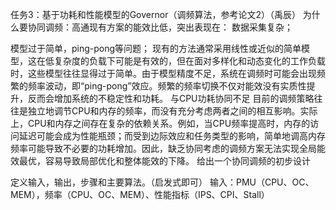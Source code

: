任务3：基于功耗和性能模型的Governor（调频算法，参考论文2）（禹辰）
为什么要协同调频：高通现有方案的能效比低，突出表现在：
数据采集复杂；

模型过于简单，ping-pong等问题；
	现有的方法通常采用线性或近似的简单模型，这在低复杂度的负载下可能是有效的，但在面对多样化和动态变化的工作负载时，这些模型往往显得过于简单。由于模型精度不足，系统在调频时可能会出现频繁的频率波动，即“ping-pong”效应。频繁的频率切换不仅对能效没有实质性提升，反而会增加系统的不稳定性和功耗。
 与CPU功耗协同不足
	目前的调频策略往往是独立地调节CPU和内存的频率，而没有充分考虑两者之间的相互影响。实际上，CPU和内存之间存在复杂的依赖关系。例如，当CPU频率提高时，内存的访问延迟可能会成为性能瓶颈；而受到边际效应和任务类型的影响，简单地调高内存频率可能导致不必要的功耗增加。因此，缺乏协同考虑的调频方案无法实现全局能效最优，容易导致局部优化和整体能效的下降。
给出一个协同调频的初步设计

定义输入，输出，步骤和主要算法。（启发式即可）
输入：PMU（CPU、OC、MEM），频率（CPU、OC、MEM）、性能指标（IPS、CPI、Stall）
